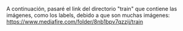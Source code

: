 A continuación, pasaré el link del directorio "train" que contiene las imágenes, como los labels, debido a que son muchas imágenes: https://www.mediafire.com/folder/8nb1bpv7qzzij/train
